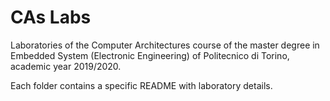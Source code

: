 # CAs Labs
Laboratories of the Computer Architectures course of the master degree in Embedded System (Electronic Engineering) of Politecnico di Torino, academic year 2019/2020.

Each folder contains a specific README with laboratory details.
